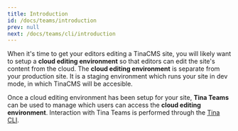 ```yaml
---
title: Introduction
id: /docs/teams/introduction
prev: null
next: /docs/teams/cli/introduction
---
```


When it's time to get your editors editing a TinaCMS site, you will likely want to setup a **cloud editing environment** so that editors can edit the site's content from the cloud. The **cloud editing environment** is separate from your production site. It is a staging environment which runs your site in dev mode, in which TinaCMS will be accesible.

Once a cloud editing environment has been setup for your site, **Tina Teams** can be used to manage which users can access the **cloud editing environment**.
Interaction with Tina Teams is performed through the [Tina CLI](/docs/teams/cli/introduction 'Tina CLI').
